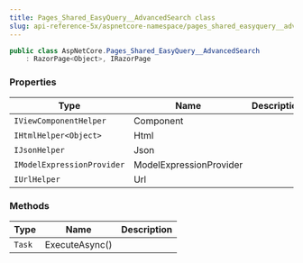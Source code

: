 ```yaml
---
title: Pages_Shared_EasyQuery__AdvancedSearch class
slug: api-reference-5x/aspnetcore-namespace/pages_shared_easyquery__advancedsearch-class
---
```


```csharp
public class AspNetCore.Pages_Shared_EasyQuery__AdvancedSearch
    : RazorPage<Object>, IRazorPage

```

### Properties

| Type | Name | Description | 
| --- | --- | --- | 
| `IViewComponentHelper` | Component |  | 
| `IHtmlHelper<Object>` | Html |  | 
| `IJsonHelper` | Json |  | 
| `IModelExpressionProvider` | ModelExpressionProvider |  | 
| `IUrlHelper` | Url |  | 


### Methods

| Type | Name | Description | 
| --- | --- | --- | 
| `Task` | ExecuteAsync() |  |